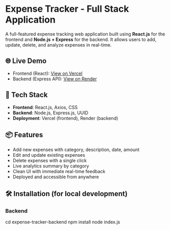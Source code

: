 # Expense Tracker - Full Stack Application

A full-featured expense tracking web application built using **React.js** for the frontend and **Node.js + Express** for the backend. It allows users to add, update, delete, and analyze expenses in real-time.

## 🌐 Live Demo

- Frontend (React): [View on Vercel](https://expense-tracker-frontend.vercel.app)
- Backend (Express API): [View on Render](https://expense-tracker-backend-e5dw.onrender.com)

## 🔧 Tech Stack

- **Frontend**: React.js, Axios, CSS
- **Backend**: Node.js, Express.js, UUID
- **Deployment**: Vercel (frontend), Render (backend)

## 📦 Features

- Add new expenses with category, description, date, amount
- Edit and update existing expenses
- Delete expenses with a single click
- Live analytics summary by category
- Clean UI with immediate real-time feedback
- Deployed and accessible from anywhere

## 🛠 Installation (for local development)

### Backend

cd expense-tracker-backend
npm install
node index.js

